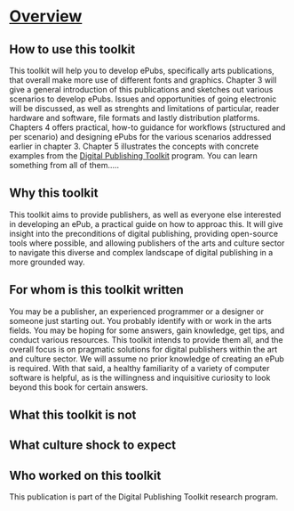 # [Overview](overview.html) <!--//800 words //Margreet-->

## How to use this toolkit
This toolkit will help you to develop ePubs, specifically arts publications, that overall make more use of different fonts and graphics. Chapter 3 will give a general introduction of this publications and sketches out various scenarios to develop ePubs. Issues and opportunities of going electronic will be discussed, as well as strenghts and limitations of particular, reader hardware and software, file formats and lastly distribution platforms. 
Chapters 4 offers practical, how-to guidance for workflows (structured and per scenario) and designing ePubs for the various scenarios addressed earlier in chapter 3. Chapter 5 illustrates the  concepts with concrete examples from the <a href="http://digitalpublishingtoolkit.org/">Digital Publishing Toolkit</a> program. You can learn something from all of them.....

## Why this toolkit
This toolkit aims to provide publishers, as well as everyone else interested in developing an ePub, a practical guide on how to approac this. It will give insight into the preconditions of digital publishing, providing open-source tools where possible, and allowing publishers of the arts and culture sector to navigate this diverse and complex landscape of digital publishing in a more grounded way.

## For whom is this toolkit written
You may be a publisher, an experienced programmer or a designer or someone just starting out. You probably identify with or work in the arts fields. You may be hoping for some answers, gain knowledge, get tips, and conduct various resources. This toolkit intends to provide them all, and the overall focus is on pragmatic solutions for digital publishers within the art and culture sector. We will assume no prior knowledge of creating an ePub is required. With that said, a healthy familiarity of a variety of computer software is helpful, as is the willingness and inquisitive curiosity to look beyond this book for certain answers. 

## What this toolkit is not

## What culture shock to expect <!--Input required Florian-->

## Who worked on this toolkit
This publication is part of the Digital Publishing Toolkit research program. 



